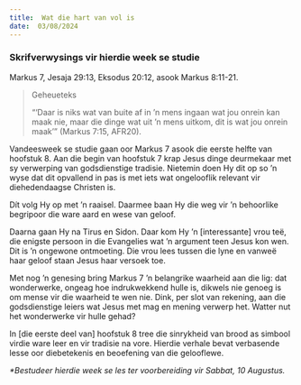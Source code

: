```yaml
---
title:  Wat die hart van vol is
date:  03/08/2024
---
```


### Skrifverwysings vir hierdie week se studie
Markus 7, Jesaja 29:13, Eksodus 20:12, asook Markus 8:11-21.

> <p>Geheueteks</p>
> “‘Daar is niks wat van buite af in ’n mens ingaan wat jou onrein kan maak nie, maar die dinge wat uit ’n mens uitkom, dit is wat jou onrein maak’” (Markus 7:15, AFR20).

Vandeesweek se studie gaan oor Markus 7 asook die eerste helfte van hoofstuk 8. Aan die begin van hoofstuk 7 krap Jesus dinge deurmekaar met sy verwerping van godsdienstige tradisie. Nietemin doen Hy dit op so ’n wyse dat dit opvallend in pas is met iets wat ongelooflik relevant vir diehedendaagse Christen is.

Dít volg Hy op met ’n raaisel. Daarmee baan Hy die weg vir ’n behoorlike begripoor die ware aard en wese van geloof.

Daarna gaan Hy na Tirus en Sidon. Daar kom Hy ’n [interessante] vrou teë, die enigste persoon in die Evangelies wat ’n argument teen Jesus kon wen. Dit is ’n ongewone ontmoeting. Die vrou lees tussen die lyne en vanweë haar geloof staan Jesus haar versoek toe.

Met nog ’n genesing bring Markus 7 ’n belangrike waarheid aan die lig: dat wonderwerke, ongeag hoe indrukwekkend hulle is, dikwels nie genoeg is om mense vir die waarheid te wen nie. Dink, per slot van rekening, aan die godsdienstige leiers wat Jesus met mag en mening verwerp het. Watter nut het wonderwerke vir hulle gehad?

In [die eerste deel van] hoofstuk 8 tree die sinrykheid van brood as simbool virdie ware leer en vir tradisie na vore. Hierdie verhale bevat verbasende lesse oor diebetekenis en beoefening van die gelooflewe.

_*Bestudeer hierdie week se les ter voorbereiding vir Sabbat, 10 Augustus._